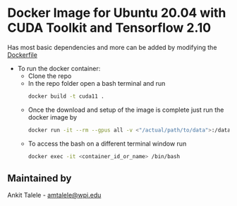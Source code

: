 # Docker Image for Ubuntu 20.04 with CUDA Toolkit and Tensorflow 2.10 
Has most basic dependencies and more can be added by modifying the [Dockerfile](Dockerfile)

- To run the docker container:
	- Clone the repo
  - In the repo folder open a bash terminal and run
    ```bash
    docker build -t cuda11 .
    ```
  - Once the download and setup of the image is complete just run the docker image by
    ```bash
    docker run -it --rm --gpus all -v <"/actual/path/to/data">:/data --name name_of_the_container -e DISPLAY=$DISPLAY -v /tmp/.X11-unix:/tmp/.X11-unix cuda11 bash
    ```
  - To access the bash on a different terminal window run
    ```bash
    docker exec -it <container_id_or_name> /bin/bash
    ``` 

## Maintained by
Ankit Talele - amtalele@wpi.edu
